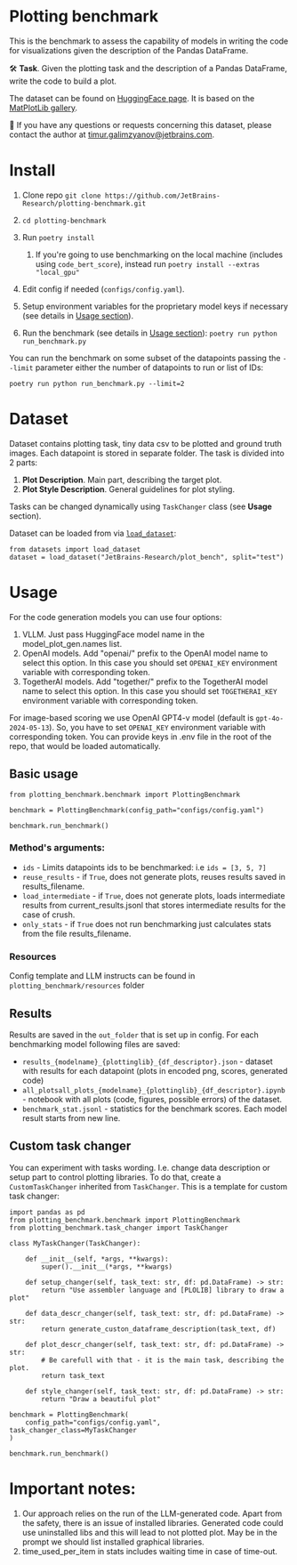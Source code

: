 # Plotting benchmark

This is the benchmark to assess the capability of models in writing the code for visualizations given the description of the Pandas DataFrame.

🛠️ **Task**. Given the plotting task and the description of a Pandas DataFrame, write the code to build a plot.

The dataset can be found on [HuggingFace page](https://huggingface.co/datasets/JetBrains-Research/plot_bench). It is based on the [MatPlotLib gallery](https://matplotlib.org/stable/gallery/index.html).

📩 If you have any questions or requests concerning this dataset, please contact the author at [timur.galimzyanov@jetbrains.com](mailto:timur.galimzyanov@jetbrains.com).

# Install

1. Clone repo `git clone https://github.com/JetBrains-Research/plotting-benchmark.git`
2. `cd plotting-benchmark`
3. Run `poetry install`
   1. If you're going to use benchmarking on the local machine (includes using `code_bert_score`), instead run `poetry install --extras "local_gpu"`
4. Edit config if needed (`configs/config.yaml`).
5. Setup environment variables for the proprietary model keys if necessary (see details in [Usage section](#usage)).

6. Run the benchmark (see details in [Usage section](#usage)):
`poetry run python run_benchmark.py`

You can run the benchmark on some subset of the datapoints passing the `--limit` parameter either the number of datapoints to run or list of IDs:

`poetry run python run_benchmark.py --limit=2`

# Dataset

Dataset contains plotting task, tiny data csv to be plotted and ground truth images. 
Each datapoint is stored in separate folder. The task is divided into 2 parts:
1. **Plot Description**. Main part, describing the target plot.
2. **Plot Style Description**. General guidelines for plot styling.

Tasks can be changed dynamically using `TaskChanger` class (see **Usage** section).

Dataset can be loaded from via [`load_dataset`](https://huggingface.co/docs/datasets/v3.1.0/en/package_reference/loading_methods#datasets.load_dataset):

```
from datasets import load_dataset
dataset = load_dataset("JetBrains-Research/plot_bench", split="test")
```

# Usage

For the code generation models you can use four options:

1. VLLM. Just pass HuggingFace model name in the model_plot_gen.names list.
2. OpenAI models. Add "openai/" prefix to the OpenAI model name to select this option. In this case you should set `OPENAI_KEY` environment variable with corresponding token. 
3. TogetherAI models. Add "together/" prefix to the TogetherAI model name to select this option. In this case you should set `TOGETHERAI_KEY` environment variable with corresponding token.

For image-based scoring we use OpenAI GPT4-v model (default is `gpt-4o-2024-05-13`). So, you have to set `OPENAI_KEY` environment variable with corresponding token.
You can provide keys in .env file in the root of the repo, that would be loaded automatically.

## Basic usage
```
from plotting_benchmark.benchmark import PlottingBenchmark

benchmark = PlottingBenchmark(config_path="configs/config.yaml")

benchmark.run_benchmark()
```

### Method's arguments:

- `ids` - Limits datapoints ids to be benchmarked: i.e `ids = [3, 5, 7]`
- `reuse_results` - if `True`, does not generate plots, reuses results saved in results_filename.
- `load_intermediate` - if `True`, does not generate plots, loads intermediate results from current_results.jsonl
that stores intermediate results for the case of crush.
- `only_stats` - if `True` does not run benchmarking just calculates stats from the file results_filename.

### Resources

Config template and LLM instructs can be found in `plotting_benchmark/resources` folder


## Results

Results are saved in the `out_folder` that is set up in config.
For each benchmarking model following files are saved:

- `results_{modelname}_{plottinglib}_{df_descriptor}.json` - dataset with results for each datapoint (plots in encoded png, scores, generated code)
- `all_plotsall_plots_{modelname}_{plottinglib}_{df_descriptor}.ipynb` - notebook with all plots (code, figures, possible errors) of the dataset.
- `benchmark_stat.jsonl` - statistics for the benchmark scores. Each model result starts from new line.
 

## Custom task changer

You can experiment with tasks wording. I.e. change data description or setup part to control plotting libraries.
To do that, create a `CustomTaskChanger` inherited from `TaskChanger`. This is a template for custom task changer:

```
import pandas as pd
from plotting_benchmark.benchmark import PlottingBenchmark
from plotting_benchmark.task_changer import TaskChanger

class MyTaskChanger(TaskChanger):

    def __init__(self, *args, **kwargs):
        super().__init__(*args, **kwargs)
   
    def setup_changer(self, task_text: str, df: pd.DataFrame) -> str:
        return "Use assembler language and [PLOLIB] library to draw a plot"

    def data_descr_changer(self, task_text: str, df: pd.DataFrame) -> str:
        return generate_custon_dataframe_description(task_text, df)
        
    def plot_descr_changer(self, task_text: str, df: pd.DataFrame) -> str:
        # Be carefull with that - it is the main task, describing the plot.
        return task_text

    def style_changer(self, task_text: str, df: pd.DataFrame) -> str:
        return "Draw a beautiful plot"

benchmark = PlottingBenchmark(
    config_path="configs/config.yaml", task_changer_class=MyTaskChanger
)

benchmark.run_benchmark()
```

# Important notes:

1. Our approach relies on the run of the LLM-generated code. Apart from the safety, there is an issue of installed libraries. Generated code could use uninstalled libs and this will lead to not plotted plot. May be in the prompt we should list installed graphical libraries.
2. time_used_per_item in stats includes waiting time in case of time-out.
